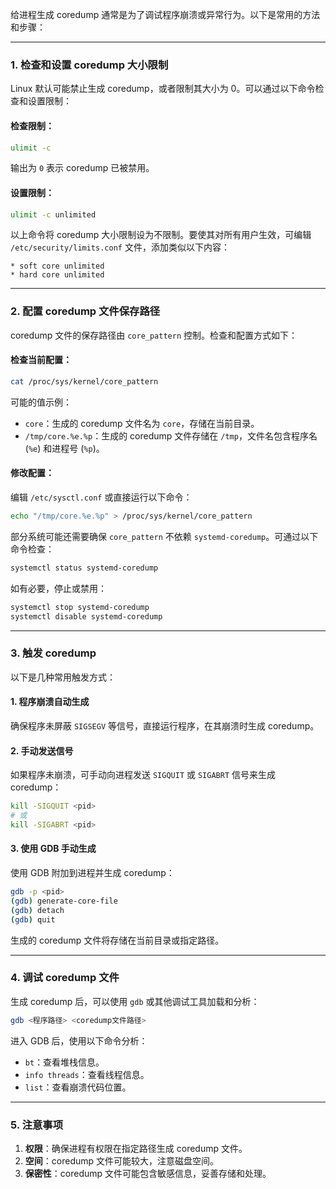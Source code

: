 给进程生成 coredump 通常是为了调试程序崩溃或异常行为。以下是常用的方法和步骤：

---

### 1. **检查和设置 coredump 大小限制**

Linux 默认可能禁止生成 coredump，或者限制其大小为 0。可以通过以下命令检查和设置限制：

#### 检查限制：

```bash
ulimit -c
```

输出为 `0` 表示 coredump 已被禁用。

#### 设置限制：

```bash
ulimit -c unlimited
```

以上命令将 coredump 大小限制设为不限制。要使其对所有用户生效，可编辑 `/etc/security/limits.conf` 文件，添加类似以下内容：

```
* soft core unlimited
* hard core unlimited
```

---

### 2. **配置 coredump 文件保存路径**

coredump 文件的保存路径由 `core_pattern` 控制。检查和配置方式如下：

#### 检查当前配置：

```bash
cat /proc/sys/kernel/core_pattern
```

可能的值示例：

- `core`：生成的 coredump 文件名为 `core`，存储在当前目录。
- `/tmp/core.%e.%p`：生成的 coredump 文件存储在 `/tmp`，文件名包含程序名 (`%e`) 和进程号 (`%p`)。

#### 修改配置：

编辑 `/etc/sysctl.conf` 或直接运行以下命令：

```bash
echo "/tmp/core.%e.%p" > /proc/sys/kernel/core_pattern
```

部分系统可能还需要确保 `core_pattern` 不依赖 `systemd-coredump`。可通过以下命令检查：

```bash
systemctl status systemd-coredump
```

如有必要，停止或禁用：

```bash
systemctl stop systemd-coredump
systemctl disable systemd-coredump
```

---

### 3. **触发 coredump**

以下是几种常用触发方式：

#### 1. **程序崩溃自动生成**

确保程序未屏蔽 `SIGSEGV` 等信号，直接运行程序，在其崩溃时生成 coredump。

#### 2. **手动发送信号**

如果程序未崩溃，可手动向进程发送 `SIGQUIT` 或 `SIGABRT` 信号来生成 coredump：

```bash
kill -SIGQUIT <pid>
# 或
kill -SIGABRT <pid>
```

#### 3. **使用 GDB 手动生成**

使用 GDB 附加到进程并生成 coredump：

```bash
gdb -p <pid>
(gdb) generate-core-file
(gdb) detach
(gdb) quit
```

生成的 coredump 文件将存储在当前目录或指定路径。

---

### 4. **调试 coredump 文件**

生成 coredump 后，可以使用 `gdb` 或其他调试工具加载和分析：

```bash
gdb <程序路径> <coredump文件路径>
```

进入 GDB 后，使用以下命令分析：

- `bt`：查看堆栈信息。
- `info threads`：查看线程信息。
- `list`：查看崩溃代码位置。

---

### 5. **注意事项**

1. **权限**：确保进程有权限在指定路径生成 coredump 文件。
2. **空间**：coredump 文件可能较大，注意磁盘空间。
3. **保密性**：coredump 文件可能包含敏感信息，妥善存储和处理。


